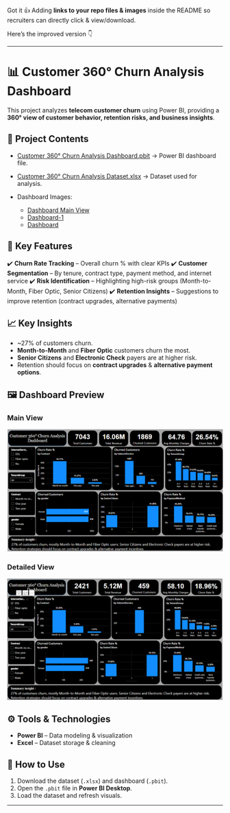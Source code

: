 Got it 👍 Adding **links to your repo files & images** inside the README so recruiters can directly click & view/download.

Here’s the improved version 👇

---

# 📊 Customer 360° Churn Analysis Dashboard

This project analyzes **telecom customer churn** using Power BI, providing a **360° view of customer behavior, retention risks, and business insights**.

## 📂 Project Contents

* [Customer 360° Churn Analysis Dashboard.pbit](./Customer%20360%C2%B0%20Churn%20Analysis%20Dashboard.pbit) → Power BI dashboard file.
* [Customer 360° Churn Analysis Dataset.xlsx](./Customer%20360%C2%B0%20Churn%20Analysis%20Dataset.xlsx) → Dataset used for analysis.
* Dashboard Images:

  * [Dashboard Main View](./Dashboard%20Main%20View.png)
  * [Dashboard-1](./Dashboard-1.png.png)
  * [Dashboard](./Dashboard.png)

## 🚀 Key Features

✔️ **Churn Rate Tracking** – Overall churn % with clear KPIs
✔️ **Customer Segmentation** – By tenure, contract type, payment method, and internet service
✔️ **Risk Identification** – Highlighting high-risk groups (Month-to-Month, Fiber Optic, Senior Citizens)
✔️ **Retention Insights** – Suggestions to improve retention (contract upgrades, alternative payments)

## 📈 Key Insights

* \~27% of customers churn.
* **Month-to-Month** and **Fiber Optic** customers churn the most.
* **Senior Citizens** and **Electronic Check** payers are at higher risk.
* Retention should focus on **contract upgrades** & **alternative payment options**.

## 🖼️ Dashboard Preview

### Main View

![Dashboard Main View](./Dashboard%20Main%20View.png)

### Detailed View

![Dashboard](./Dashboard.png)

## ⚙️ Tools & Technologies

* **Power BI** – Data modeling & visualization
* **Excel** – Dataset storage & cleaning

## 📌 How to Use

1. Download the dataset (`.xlsx`) and dashboard (`.pbit`).
2. Open the `.pbit` file in **Power BI Desktop**.
3. Load the dataset and refresh visuals.

---

